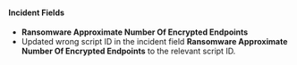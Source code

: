 
#### Incident Fields
- **Ransomware Approximate Number Of Encrypted Endpoints**
- Updated wrong script ID in the incident field **Ransomware Approximate Number Of Encrypted Endpoints** to the relevant script ID.
